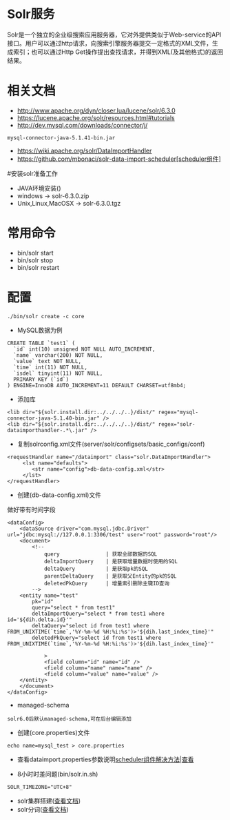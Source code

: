 # Solr服务
Solr是一个独立的企业级搜索应用服务器，它对外提供类似于Web-service的API接口。用户可以通过http请求，向搜索引擎服务器提交一定格式的XML文件，生成索引；也可以通过Http Get操作提出查找请求，并得到XML(及其他格式)的返回结果。

# 相关文档
- http://www.apache.org/dyn/closer.lua/lucene/solr/6.3.0
- https://lucene.apache.org/solr/resources.html#tutorials
- http://dev.mysql.com/downloads/connector/j/
```
mysql-connector-java-5.1.41-bin.jar 
```
- https://wiki.apache.org/solr/DataImportHandler
- https://github.com/mbonaci/solr-data-import-scheduler[scheduler组件]

#安装solr准备工作
* JAVA环境安装()
* windows -> solr-6.3.0.zip
* Unix,Linux,MacOSX -> solr-6.3.0.tgz

# 常用命令
* bin/solr start
* bin/solr stop
* bin/solr restart

# 配置
```
./bin/solr create -c core
```

- MySQL数据为例
```
CREATE TABLE `test1` (
  `id` int(10) unsigned NOT NULL AUTO_INCREMENT,
  `name` varchar(200) NOT NULL,
  `value` text NOT NULL,
  `time` int(11) NOT NULL,
  `isdel` tinyint(11) NOT NULL,
  PRIMARY KEY (`id`)
) ENGINE=InnoDB AUTO_INCREMENT=11 DEFAULT CHARSET=utf8mb4;
```

- 添加库
```
<lib dir="${solr.install.dir:../../../..}/dist/" regex="mysql-connector-java-5.1.40-bin.jar" />
<lib dir="${solr.install.dir:../../../..}/dist/" regex="solr-dataimporthandler-.*\.jar" />
```

- 复制solrconfig.xml文件(server/solr/configsets/basic_configs/conf)

```
<requestHandler name="/dataimport" class="solr.DataImportHandler">  
     <lst name="defaults">  
        <str name="config">db-data-config.xml</str>  
     </lst>  
</requestHandler>
```
- 创建(db-data-config.xml)文件

做好带有时间字段
```
<dataConfig>
    <dataSource driver="com.mysql.jdbc.Driver" url="jdbc:mysql://127.0.0.1:3306/test" user="root" password="root"/>
    <document>
    	<!-- 
			query 				| 获取全部数据的SQL
			deltaImportQuery 	| 是获取增量数据时使用的SQL 
			deltaQuery 			| 是获取pk的SQL
			parentDeltaQuery	| 是获取父Entity的pk的SQL
			deletedPkQuery 		| 增量索引删除主键ID查询
    	-->
    <entity name="test"
        pk="id"       
        query="select * from test1"
        deltaImportQuery="select * from test1 where id='${dih.delta.id}'"
        deltaQuery="select id from test1 where FROM_UNIXTIME(`time`,'%Y-%m-%d %H:%i:%s')>'${dih.last_index_time}'"
        deletedPkQuery="select id from test1 where FROM_UNIXTIME(`time`,'%Y-%m-%d %H:%i:%s')>'${dih.last_index_time}'"

        	>
            <field column="id" name="id" />
            <field column="name" name="name" />
            <field column="value" name="value" />
    </entity>
    </document>
</dataConfig>
```

- managed-schema
```
solr6.0后默认managed-schema,可在后台编辑添加
```

- 创建(core.properties)文件
```
echo name=mysql_test > core.properties
```

- 查看dataimport.properties参数说明[scheduler组件解决方法](http://blog.csdn.net/yxue1118/article/details/51800145)|[查看](dataimport.properties.md)

- 8小时时差问题(bin/solr.in.sh)
```
SOLR_TIMEZONE="UTC+8"
```

- solr集群搭建([查看文档](wiki_solr_cloud.md))
- solr分词([查看文档](wiki_solr_participle.md))




